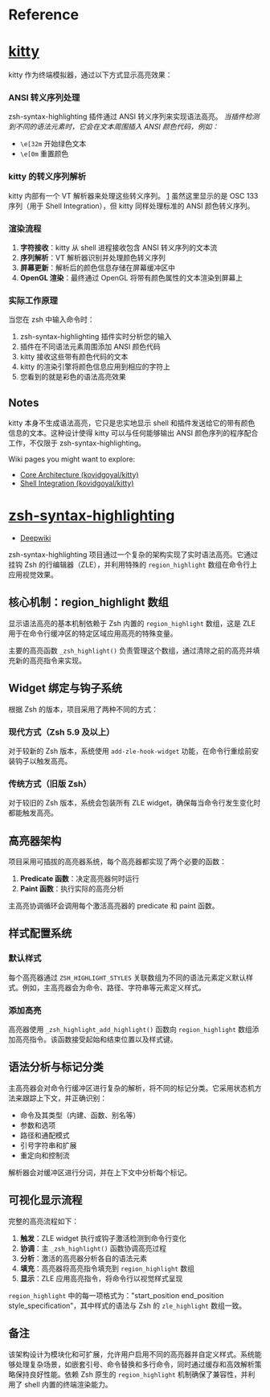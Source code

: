 # Reference

# [kitty](https://github.com/kovidgoyal/kitty)

kitty 作为终端模拟器，通过以下方式显示高亮效果：

### ANSI 转义序列处理

zsh-syntax-highlighting 插件通过 ANSI 转义序列来实现语法高亮。<cite/> 当插件检测到不同的语法元素时，它会在文本周围插入 ANSI 颜色代码，例如：
- `\e[32m` 开始绿色文本
- `\e[0m` 重置颜色

### kitty 的转义序列解析

kitty 内部有一个 VT 解析器来处理这些转义序列。 [1](#1-0)  虽然这里显示的是 OSC 133 序列（用于 Shell Integration），但 kitty 同样处理标准的 ANSI 颜色转义序列。

### 渲染流程

1. **字符接收**：kitty 从 shell 进程接收包含 ANSI 转义序列的文本流
2. **序列解析**：VT 解析器识别并处理颜色转义序列
3. **屏幕更新**：解析后的颜色信息存储在屏幕缓冲区中
4. **OpenGL 渲染**：最终通过 OpenGL 将带有颜色属性的文本渲染到屏幕上

### 实际工作原理

当您在 zsh 中输入命令时：
1. zsh-syntax-highlighting 插件实时分析您的输入
2. 插件在不同语法元素周围添加 ANSI 颜色代码
3. kitty 接收这些带有颜色代码的文本
4. kitty 的渲染引擎将颜色信息应用到相应的字符上
5. 您看到的就是彩色的语法高亮效果

## Notes

kitty 本身不生成语法高亮，它只是忠实地显示 shell 和插件发送给它的带有颜色信息的文本。这种设计使得 kitty 可以与任何能够输出 ANSI 颜色序列的程序配合工作，不仅限于 zsh-syntax-highlighting。

Wiki pages you might want to explore:
- [Core Architecture (kovidgoyal/kitty)](/wiki/kovidgoyal/kitty#2)
- [Shell Integration (kovidgoyal/kitty)](/wiki/kovidgoyal/kitty#6.4)

# [zsh-syntax-highlighting](https://github.com/zsh-users/zsh-syntax-highlighting)

- [Deepwiki](https://deepwiki.com/zsh-users/zsh-syntax-highlighting)

zsh-syntax-highlighting 项目通过一个复杂的架构实现了实时语法高亮。它通过挂钩 Zsh 的行编辑器（ZLE），并利用特殊的 `region_highlight` 数组在命令行上应用视觉效果。

## 核心机制：region_highlight 数组

显示语法高亮的基本机制依赖于 Zsh 内置的 `region_highlight` 数组，这是 ZLE 用于在命令行缓冲区的特定区域应用高亮的特殊变量。

主要的高亮函数 `_zsh_highlight()` 负责管理这个数组，通过清除之前的高亮并填充新的高亮指令来实现。

## Widget 绑定与钩子系统

根据 Zsh 的版本，项目采用了两种不同的方式：

### 现代方式（Zsh 5.9 及以上）
对于较新的 Zsh 版本，系统使用 `add-zle-hook-widget` 功能，在命令行重绘前安装钩子以触发高亮。

### 传统方式（旧版 Zsh）
对于较旧的 Zsh 版本，系统会包装所有 ZLE widget，确保每当命令行发生变化时都能触发高亮。

## 高亮器架构

项目采用可插拔的高亮器系统，每个高亮器都实现了两个必要的函数：

1. **Predicate 函数**：决定高亮器何时运行
2. **Paint 函数**：执行实际的高亮分析

主高亮协调循环会调用每个激活高亮器的 predicate 和 paint 函数。

## 样式配置系统

### 默认样式
每个高亮器通过 `ZSH_HIGHLIGHT_STYLES` 关联数组为不同的语法元素定义默认样式。例如，主高亮器会为命令、路径、字符串等元素定义样式。

### 添加高亮
高亮器使用 `_zsh_highlight_add_highlight()` 函数向 `region_highlight` 数组添加高亮指令。该函数接受起始和结束位置以及样式键。

## 语法分析与标记分类

主高亮器会对命令行缓冲区进行复杂的解析，将不同的标记分类。它采用状态机方法来跟踪上下文，并正确识别：

- 命令及其类型（内建、函数、别名等）
- 参数和选项
- 路径和通配模式
- 引号字符串和扩展
- 重定向和控制流

解析器会对缓冲区进行分词，并在上下文中分析每个标记。

## 可视化显示流程

完整的高亮流程如下：

1. **触发**：ZLE widget 执行或钩子激活检测到命令行变化
2. **协调**：主 `_zsh_highlight()` 函数协调高亮过程
3. **分析**：激活的高亮器分析各自的语法元素
4. **填充**：高亮器将高亮指令填充到 `region_highlight` 数组
5. **显示**：ZLE 应用高亮指令，将命令行以视觉样式呈现

`region_highlight` 中的每一项格式为："start_position end_position style_specification"，其中样式的语法与 Zsh 的 `zle_highlight` 数组一致。

## 备注

该架构设计为模块化和可扩展，允许用户启用不同的高亮器并自定义样式。系统能够处理复杂场景，如嵌套引号、命令替换和多行命令，同时通过缓存和高效解析策略保持良好性能。依赖 Zsh 原生的 `region_highlight` 机制确保了兼容性，并利用了 shell 内置的终端渲染能力。